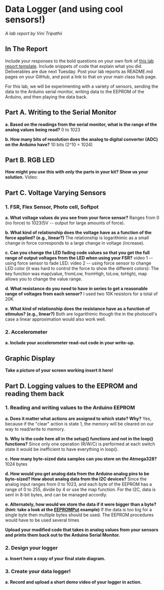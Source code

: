 # Data Logger (and using cool sensors!)

*A lab report by Vini Tripathii*

## In The Report

Include your responses to the bold questions on your own fork of [this lab report template](https://github.com/FAR-Lab/IDD-Fa18-Lab2). Include snippets of code that explain what you did. Deliverables are due next Tuesday. Post your lab reports as README.md pages on your GitHub, and post a link to that on your main class hub page.

For this lab, we will be experimenting with a variety of sensors, sending the data to the Arduino serial monitor, writing data to the EEPROM of the Arduino, and then playing the data back.

## Part A.  Writing to the Serial Monitor
 
**a. Based on the readings from the serial monitor, what is the range of the analog values being read?** 0 to 1023
 
**b. How many bits of resolution does the analog to digital converter (ADC) on the Arduino have?** 10 bits (2^10 = 1024)

## Part B. RGB LED

**How might you use this with only the parts in your kit? Show us your solution.** Video:

## Part C. Voltage Varying Sensors 
 
### 1. FSR, Flex Sensor, Photo cell, Softpot

**a. What voltage values do you see from your force sensor?** Ranges from 0 (no force) to 1023(5V -- output for large amounts of force).

**b. What kind of relationship does the voltage have as a function of the force applied? (e.g., linear?)** The relationship is logarithimic as a small change in force corresponds to a large change in voltage (increase).

**c. Can you change the LED fading code values so that you get the full range of output voltages from the LED when using your FSR?** video 1 -- using force sensor to fade LED:
video 2 -- using force sensor to change LED color (it was hard to control the force to show the different colors):
The key function was map(value, fromLow, fromHigh, toLow, toHigh), map allows you to change the value range.

**d. What resistance do you need to have in series to get a reasonable range of voltages from each sensor?** I used two 10K resistors for a total of 20K 

**e. What kind of relationship does the resistance have as a function of stimulus? (e.g., linear?)** Both are logarithimic though the in the photocell's case a linear approximation would also work well.

### 2. Accelerometer
 
**a. Include your accelerometer read-out code in your write-up.**

## Graphic Display

**Take a picture of your screen working insert it here!**

## Part D. Logging values to the EEPROM and reading them back
 
### 1. Reading and writing values to the Arduino EEPROM

**a. Does it matter what actions are assigned to which state? Why?** Yes, because if the "clear" action is state 1, the memory will be cleared on our way to read/write to memory.

**b. Why is the code here all in the setup() functions and not in the loop() functions?** Since only one operation (R/W/C) is performed at each switch state it would be inefficient to have everything in loop().

**c. How many byte-sized data samples can you store on the Atmega328?** 1024 bytes

**d. How would you get analog data from the Arduino analog pins to be byte-sized? How about analog data from the I2C devices?** Since the analog input ranges from 0 to 1023, and each byte of the EEPROM has a range of 0 to 255, divide by 4 or use the map function. For the I2C, data is sent in 8-bit bytes, and can be managed accordly. 

**e. Alternately, how would we store the data if it were bigger than a byte? (hint: take a look at the [EEPROMPut](https://www.arduino.cc/en/Reference/EEPROMPut) example)** If the data is too big for a single byte then multiple bytes should be used. The EEPROM procedures would have to be used several times


**Upload your modified code that takes in analog values from your sensors and prints them back out to the Arduino Serial Monitor.**

### 2. Design your logger
 
**a. Insert here a copy of your final state diagram.**

### 3. Create your data logger!
 
**a. Record and upload a short demo video of your logger in action.**
